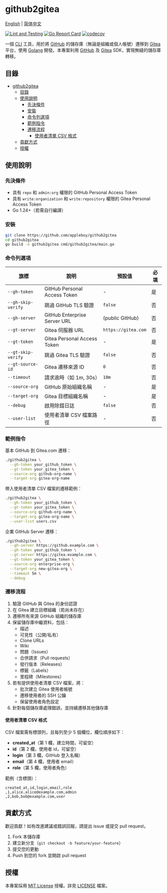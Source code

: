# github2gitea

[English](README.md) | [简体中文](README.zh-CN.md)

[![Lint and Testing](https://github.com/appleboy/github2gitea/actions/workflows/testing.yml/badge.svg)](https://github.com/appleboy/github2gitea/actions/workflows/testing.yml)
[![Go Report Card](https://goreportcard.com/badge/github.com/appleboy/github2gitea)](https://goreportcard.com/report/github.com/appleboy/github2gitea)
[![codecov](https://codecov.io/gh/appleboy/github2gitea/branch/main/graph/badge.svg)](https://codecov.io/gh/appleboy/github2gitea)

一個 [CLI](https://en.wikipedia.org/wiki/Command-line_interface) 工具，用於將 [GitHub](https://github.com/) 的儲存庫（無論是組織或個人帳號）遷移到 [Gitea](https://about.gitea.com/) 平台，使用 [Golang](https://go.dev/) 開發。本專案利用 [GitHub](https://github.com/) 及 [Gitea](https://pkg.go.dev/code.gitea.io/sdk/gitea) SDK，實現無縫的儲存庫轉移。

## 目錄

- [github2gitea](#github2gitea)
  - [目錄](#目錄)
  - [使用說明](#使用說明)
    - [先決條件](#先決條件)
    - [安裝](#安裝)
    - [命令列選項](#命令列選項)
    - [範例指令](#範例指令)
    - [遷移流程](#遷移流程)
      - [使用者清單 CSV 格式](#使用者清單-csv-格式)
  - [貢獻方式](#貢獻方式)
  - [授權](#授權)

## 使用說明

### 先決條件

- 具有 `repo` 和 `admin:org` 權限的 GitHub Personal Access Token
- 具有 `write:organization` 和 `write:repository` 權限的 Gitea Personal Access Token
- Go 1.24+（若需自行編譯）

### 安裝

```bash
git clone https://github.com/appleboy/github2gitea
cd github2gitea
go build -o github2gitea cmd/github2gitea/main.go
```

### 命令列選項

| 旗標               | 說明                         | 預設值              | 必填 |
| ------------------ | ---------------------------- | ------------------- | ---- |
| `--gh-token`       | GitHub Personal Access Token | -                   | 是   |
| `--gh-skip-verify` | 跳過 GitHub TLS 驗證         | `false`             | 否   |
| `--gh-server`      | GitHub Enterprise Server URL | (public GitHub)     | 否   |
| `--gt-server`      | Gitea 伺服器 URL             | `https://gitea.com` | 否   |
| `--gt-token`       | Gitea Personal Access Token  | -                   | 是   |
| `--gt-skip-verify` | 跳過 Gitea TLS 驗證          | `false`             | 否   |
| `--gt-source-id`   | Gitea 遷移來源 ID            | `0`                 | 否   |
| `--timeout`        | 請求逾時（如 1m, 30s）       | `10m`               | 否   |
| `--source-org`     | GitHub 原始組織名稱          | -                   | 是   |
| `--target-org`     | Gitea 目標組織名稱           | -                   | 是   |
| `--debug`          | 啟用除錯日誌                 | `false`             | 否   |
| `--user-list`      | 使用者清單 CSV 檔案路徑      | -                   | 否   |

### 範例指令

基本 GitHub 到 Gitea.com 遷移：

```bash
./github2gitea \
  --gh-token your_github_token \
  --gt-token your_gitea_token \
  --source-org github-org-name \
  --target-org gitea-org-name
```

帶入使用者清單 CSV 檔案的遷移範例：

```bash
./github2gitea \
  --gh-token your_github_token \
  --gt-token your_gitea_token \
  --source-org github-org-name \
  --target-org gitea-org-name \
  --user-list users.csv
```

企業 GitHub Server 遷移：

```bash
./github2gitea \
  --gh-server https://github.example.com \
  --gh-token your_github_token \
  --gt-server https://gitea.example.com \
  --gt-token your_gitea_token \
  --source-org enterprise-org \
  --target-org new-gitea-org \
  --timeout 5m \
  --debug
```

### 遷移流程

1. 驗證 GitHub 與 Gitea 的身份認證
2. 在 Gitea 建立目標組織（若尚未存在）
3. 遷移所有來源 GitHub 組織的儲存庫
4. 保留儲存庫中繼資料，包括：
   - 描述
   - 可見性（公開/私有）
   - Clone URLs
   - Wiki
   - 問題（Issues）
   - 合併請求（Pull requests）
   - 發行版本（Releases）
   - 標籤（Labels）
   - 里程碑（Milestones）
5. 若有提供使用者清單 CSV 檔案，將：
   - 批次建立 Gitea 使用者帳號
   - 遷移使用者的 SSH 公鑰
   - 保留使用者角色設定
6. 針對每個儲存庫處理錯誤，並持續遷移其他儲存庫

#### 使用者清單 CSV 格式

CSV 檔案需有標頭列，且每列至少 5 個欄位，欄位順序如下：

- **created_at**（第 1 欄，建立時間，可留空）
- **id**（第 2 欄，使用者 id，可留空）
- **login**（第 3 欄，GitHub 登入名稱）
- **email**（第 4 欄，使用者 email）
- **role**（第 5 欄，使用者角色）

範例（含標頭）：

```csv
created_at,id,login,email,role
,1,alice,alice@example.com,admin
,2,bob,bob@example.com,user
```

## 貢獻方式

歡迎貢獻！如有改進建議或錯誤回報，請提出 issue 或提交 pull request。

1. Fork 本儲存庫
2. 建立新分支（`git checkout -b feature/your-feature`）
3. 提交您的更動
4. Push 到您的 fork 並開啟 pull request

## 授權

本專案採用 [MIT License](https://opensource.org/licenses/MIT) 授權。詳見 [LICENSE](LICENSE) 檔案。
